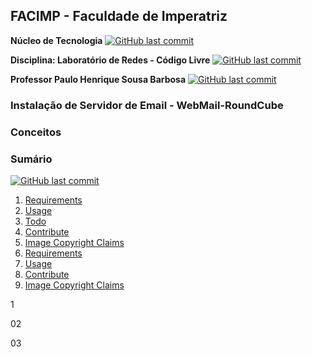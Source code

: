 ## FACIMP - Faculdade de Imperatriz

**Núcleo de Tecnologia**
[![GitHub last commit](https://img.shields.io/badge/Nucleo-Tecnologia_Facimp-blue?style=&logo=nucleo&link=https://github.com/NT-Facimp/Redes/)](https://github.com/NT-Facimp/Redes)

**Disciplina: Laboratório de Redes - Código Livre**
[![GitHub last commit](https://img.shields.io/badge/Laborátorio-Redes_Código_Livre-blue?style=&logo=debian&link=https://github.com/NT-Facimp/)](https://github.com/NT-Facimp)

**Professor  Paulo Henrique Sousa Barbosa**
[![GitHub last commit](https://img.shields.io/badge/Professor-Paulo_Henrique_PH-blue?style=&logo=Linux&link=https://https://github.com/agenteph/)](https://github.com/agenteph)
 
### Instalação de Servidor de Email - WebMail-RoundCube
 
### Conceitos
 
### Sumário

[![GitHub last commit](https://img.shields.io/badge/WIKI-WebMail_RoundCube-blue?style=&logo=Linux&link=https://https://github.com/CharlesSantana/WebMail-RoundCube/wiki/)](https://github.com/CharlesSantana/WebMail-RoundCube/wiki)

<ol>
<li><a href="https://github.com/CharlesSantana/Linux/wiki/01-Instala%C3%A7%C3%A3o-de-Server-Linux-Ubuntu">Requirements</a></li>
<li><a href="#usage">Usage</a></li>
<li><a href="#todo">Todo</a></li>
<li><a href="#contribute">Contribute</a></li>
<li><a href="#image-copyright-claims">Image Copyright Claims</a></li>
<li><a href="#1">Requirements</a></li>
<li><a href="#02">Usage</a></li>
<li><a href="#03>Todo</a></li>
<li><a href="#03">Contribute</a></li>
<li><a href="#image-copyright-claims">Image Copyright Claims</a></li>
</ol>





















1














02





























03

